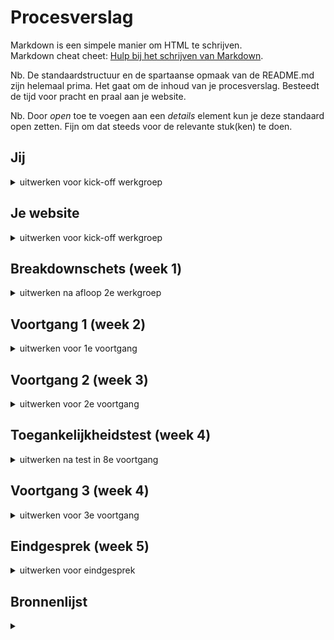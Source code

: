 # Procesverslag
Markdown is een simpele manier om HTML te schrijven.  
Markdown cheat cheet: [Hulp bij het schrijven van Markdown](https://github.com/adam-p/markdown-here/wiki/Markdown-Cheatsheet).

Nb. De standaardstructuur en de spartaanse opmaak van de README.md zijn helemaal prima. Het gaat om de inhoud van je procesverslag. Besteedt de tijd voor pracht en praal aan je website.

Nb. Door *open* toe te voegen aan een *details* element kun je deze standaard open zetten. Fijn om dat steeds voor de relevante stuk(ken) te doen.





## Jij

<details>
<summary>uitwerken voor kick-off werkgroep</summary>

### Auteur:
Nina Vens

#### Je startniveau:
Rood

#### Je focus:
Responsive (eigenlijk allebei)
 
</details>





## Je website

<details>
<summary>uitwerken voor kick-off werkgroep</summary>


### Je opdracht:
https://www.etq-amsterdam.com


#### Screenshot(s) van de eerste pagina (small screen): 
homepage
<img src="images/ETQfirstPage.png" width="375px" alt="homepage">


#### Screenshot(s) van de tweede pagina (small screen):
shoecare
<img src="images/ETQ2ndPage.png" width="375px" alt="shoecare">
<img src="images/ETQ2ndPage2.png" width="375px" alt="shoecare2">
 
</details>





## Breakdownschets (week 1)

<details>
<summary>uitwerken na afloop 2e werkgroep</summary>

### de hele pagina: 
<img src="images/breakdownETQ.png" width="375px" alt="breakdown van de hele pagina">

</details>





## Voortgang 1 (week 2)

<details>
<summary>uitwerken voor 1e voortgang</summary>

### Stand van zaken
Als ik eenmaal begin met coderen/programmeren pak ik het weer snel op.
---
Stand van zaken:
- homepagina is af (responsive en wel)
- nu verder met de tweede pagina

### Agenda voor meeting
| Nina (ik)      | Student 2                    | Student 3        | 
| ---            | ---                          | ---              | 
| x              | Uitlijnen tekst in de hoogte | x                | 


### Verslag van meeting
- loop prima op schema
- op school werken kan ook
- handig om met wat studenten samen wat te doen
- 1 + 1 = 3

</details>





## Voortgang 2 (week 3)

<details>
<summary>uitwerken voor 2e voortgang</summary>

### Stand van zaken
- alle pagina's zijn af 
- bezig met 'js intersection observer'


### Agenda voor meeting
| Nina (ik)             | Student 2                  | Student 3        | 
| ---                   | ---                        | ---              | 
| Intersection observer | Semantische code schrijven | (ziek)           | 


### Verslag van meeting
- het gaat goed
- kijken of css bestand wat kleiner kan (dingen samenvoegen)
- nu bezig met het uitvogelen van een intersection observer

</details>





## Toegankelijkheidstest (week 4)

<details>
<summary>uitwerken na test in 8e voortgang</summary>

### Bevindingen
Lijst met bevindingen die in de test naar voren kwamen:
- Visuele beperkingen kunnen ertoe lijden dat de website anders wordt ervaren dan dat de bedoeling is.
- Motorische beperkingen of tremoren (parkinson, spasme, etc.) kunnen het lastig maken om de website te besturen.
- Moeite met concentreren kan het bezoeken van een website frustrerend maken.

#### Visuele beperkingen
Oplossingen:
- Duidelijk contrast
- GEEN kleine tekst, buttons en andere elementen
- Duidelijke structuur voor een screenreader


#### Motorische beperking of tremoren
Oplossingen: 
- GEEN kleine buttons en andere elementen (deze ook niet te dicht op elkaar zetten), grote hitboxen dus


#### Concentratieproblemen
Oplossingen:
- GEEN grote lappen tekst
- Duidelijke structuur, titels en uitleg
- Inputs met placeholders EN labels


</details>





## Voortgang 3 (week 4)

<details>
<summary>uitwerken voor 3e voortgang</summary>

### Stand van zaken
- alle pagina's zijn af
- aan het kijken naar 'css subgrid'


### Agenda voor meeting
| Nina (ik)      | Student 2          | Student 3    | 
| ---            | ---                | ---          | 
| x              | ...                | ...          | 



### Verslag van meeting
- punt 1
- punt 2
- nog een punt
- ...

</details>


 


## Eindgesprek (week 5)

<details>
<summary>uitwerken voor eindgesprek</summary>

### Stand van zaken
In het begin moest ik weer eventjes wennen omdat ik al een tijdje geen code had geschreven. Ik weet van mijzelf dat ik het snel op pak en dat als ik er even voor ga zitten er meestal al gauw wat op tafel ligt. Ik heb nauwelijks ervaring met coderen (enkel vorig schooljaar) en ik kon daarom niet zo goed inschatten hoeveel tijd het allemaal ging kostten. Ik had besloten om er daarom in de eerste week wat extra tijd in te steken, dit om te kijken hoe soepel (of juist niet) het liep.
Uiteindelijk verliep alles erg soepel, en was ik eigenlijk 2 weken van te voren al klaar.

### Screenshot(s)

hier screenshot(s) van je eindresultaat

</details>


 


## Bronnenlijst

<details>
<summary></summary>

### HTML
1. svg tag: https://developer.mozilla.org/en-US/docs/Web/SVG/Element/svg
2. HTML character codes: https://www.rapidtables.com/web/html/html-codes.html
3. thumbnail for video tag: https://stackoverflow.com/questions/20075875/how-to-set-the-thumbnail-image-on-html5-video

### CSS
1. user-select: https://developer.mozilla.org/en-US/docs/Web/CSS/user-select
2. mirror items: https://stackoverflow.com/questions/5406368/can-you-use-css-to-mirror-flip-text
3. multiple transforms: https://stackoverflow.com/questions/10765755/how-to-apply-multiple-transforms-in-css
4. subgrid: https://developer.mozilla.org/en-US/docs/Web/CSS/CSS_Grid_Layout/Subgrid and https://codepen.io/brianhaferkamp/pen/XWXEbPp
5. @supports: https://developer.mozilla.org/en-US/docs/Web/CSS/@supports

### Javascript
1. getElementsByTagName (uiteindelijk NIET gebruikt): https://stackoverflow.com/questions/17349081/change-style-of-all-elements-using-getelementsbytagname
2. detect screen width: https://stackoverflow.com/questions/31162606/how-to-detect-screen-size-for-responsive-web-design
3. reload after resize: https://stackoverflow.com/questions/14915653/refresh-page-on-resize-with-javascript-or-jquery
4. addEventListener 'mouseout': https://developer.mozilla.org/en-US/docs/Web/API/Element/mouseout_event
5. intersectionObserver: https://developer.mozilla.org/en-US/docs/Web/API/IntersectionObserver

</details>
